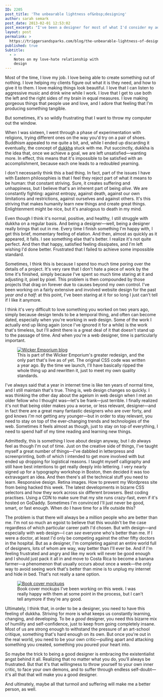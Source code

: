 ```yaml
---
ID: 2205
post_title: 'The unbearable lightness of&nbsp;designing'
author: sarah semark
post_date: 2013-02-01 12:53:02
post_excerpt: "I've been a designer for most of what I'd consider my adult life, and it still drives me crazy. When you start off complaining about design and end up writing it a love letter, it's clearly a love-hate relationship."
layout: post
permalink: >
  https://triggersandsparks.com/blog/the-unbearable-lightness-of-designing/
published: true
Subtitle:
  - >
    Notes on my love-hate relationship with
    design
---
```

Most of the time, I love my job. I love being able to create something out of nothing. I love helping my clients figure out what it is they need, and how to give it to them. I love making things look beautiful. I love that I can listen to aggressive music and drink wine while I work. I love that I get to use both the left and the right sides of my brain in equal measures. I love making gorgeous things that people use and love, and I adore that feeling that I'm producing something tangible.

But sometimes, it's so wildly frustrating that I want to throw my computer out the window.

When I was sixteen, I went through a phase of experimentation with religions, trying different ones on the way you'd try on a pair of shoes. Buddhism appealed to me quite a bit, and, while I ended up discarding it eventually, the concept of <a href="http://en.wikipedia.org/wiki/Dukkha">dukkha</a> stuck with me. Put succinctly, dukkha is the idea that, once we achieve a goal, we are left unsatisfied—wanting more. In effect, this means that it's impossible to be satisfied with an accomplishment, because each one leads to a redoubled yearning.

I don't necessarily think this a bad thing. In fact, part of the issues I have with Eastern philosophies is that I feel they reject part of what it means to be human: that constant striving. Sure, it creates suffering and unhappiness, but I believe that's an inherent part of being <em>alive</em>. We are constantly fighting: against entropy, against death, against our own limitations and restrictions, against ourselves and against others. It's this striving that makes humanity learn new things and create great things. Enlightenment might be nice, but it's analogous to death in my mind.
<p class="cap">Even though I think it's normal, positive, and healthy, I still struggle with dukkha on a regular basis. And being a designer—well, being a designer really brings that out in me. Every time I finish something I'm happy with, I get this brief, momentary feeling of elation. And then, almost as quickly as it appeared, it falls. I see something else that's better. I realize it's not quite perfect. And then that happy, satisfied feeling dissipates, and I'm left wishing I'd done better. Frustrated that I failed to achieve some impossible standard.</p>
Sometimes, I think this is because I spend too much time poring over the details of a project. It's very rare that I don't hate a piece of work by the time it's finished, simply because I've spent so much time staring at it and adjusting it, pixel by pixel. This problem is then compounded by those projects that drag on forever due to causes beyond my own control. I've been working on a fairly extensive and involved website design for the past <em>year and a half</em>: at this point, I've been staring at it for so long I just can't tell if I like it anymore.

I think it's very difficult to love something you worked on two years ago, simply because design tends to be a temporal thing, and often can become dated, especially when you're working in <em>web</em> design. Some of the work I actually end up liking again (once I've ignored it for a while) is the work that's timeless, but I'll admit there is a great deal of it that doesn't stand up to the passage of time. And when you're a web designer, time is particularly important.

<figure><a href="http://triggersandsparks.com/wp-content/uploads/2013/02/Screen-Shot-2013-01-09-at-3.56.45-PM.png"><img alt="Wicker Emporium blog" src="http://triggersandsparks.com/wp-content/uploads/2013/02/Screen-Shot-2013-01-09-at-3.56.45-PM.png"/></a><figcaption>This is part of the Wicker Emporium's greater redesign, and the only part that's live as of yet. The original CSS code was written a year ago. By the time we launch, I'll have basically ripped the whole thing up and rewritten it, just to meet my own quality standards.</figcaption></figure>

I've always said that a year in internet time is like ten years of normal time, and I still maintain that's true. Thing is, web design changes so quickly. I was thinking the other day about the ageism in web design when I met an older fellow who I thought was—let's be frank—just terrible. I finally realized it's not that being older makes you a worse, or less relevant, designer—and in fact there are a great many fantastic designers who are over forty, and god knows <em>I'm</em> not getting any younger—but in order to stay relevant, you need to stay on top of the ever-changing trends and technologies of the web. Sometimes it feels almost as though, just to stay on top of everything, I need to spend half of my time reading and learning new things.

Admittedly, this is something I love about design anyway, but I <em>do</em> always feel as though I'm out of time. Just on the creative side of things, I've taught myself a great number of things—I've dabbled in letterpress and screenprinting, both of which I intended to get more involved with but ended up dropping for logistical reasons. I taught myself calligraphy and still have best intentions to get really deeply into lettering. I very nearly signed up for a typography workshop in Boston, then decided it was too extravagant an idea. And then there's all the technical stuff you need to learn. Responsive design. Retina images. How to prevent my Wordpress site from being hacked this week. The latest developments in bizarre CSS selectors and how they work across six different browsers. Best coding practises. Using a CDN to make sure that my site runs crazy-fast, even if it's hosted on GoDaddy. Sometimes I'm convinced I'll just never be good, smart, or fast enough. When do I have time for a life outside this?
<p class="cap">The problem is that there will always be a million people who are better than me. I'm not so much an egoist to believe that this wouldn't be the case regardless of which particular career path I'd chosen. But with design—and especially with web design—I can <em>see</em> everyone who's better than me. If I were a doctor, at least I'd only be competing against the other fifty doctors in the hospital. But as a designer, I'm completing against an entire world full of designers, lots of whom are way, way better than I'll ever be. And if I'm feeling frustrated and angry and like my work will never be good enough and I should just pack it all in and move to Costa Rica to become a banana farmer—a phenomenon that usually occurs about once a week—the only way to avoid seeing work that's better than mine is to unplug my internet and hide in bed. That's not really a sane option.</p>

<figure><a href="http://triggersandsparks.com/wp-content/uploads/2013/02/book-covers.png"><img alt="Book cover mockups" src="http://triggersandsparks.com/wp-content/uploads/2013/02/book-covers.png" /></a><figcaption>Book cover mockups I've been working on this week. I was really happy with them at some point in the process, but I can't tell anymore if they're any good.</figcaption></figure>

Ultimately, I think that, in order to be a designer, you need to have this feeling of dukkha. Striving for more is what keeps us constantly learning, changing, and developing. To be a <em>good</em> designer, you need this bizarre mix of humility and self-confidence, just to keep from going completely insane. Most of us are strong enough to withstand the pressure of an art-school critique, something that's hard enough on its own. But once you're out in the real world, you need to be your own critic—pulling apart and attacking something you created, something you poured your heart into.

So maybe the trick to being a good designer is embracing the existentialist angst behind it all. Realizing that no matter what you do, you'll always be frustrated. But that it's that willingness to throw yourself to your own inner critic, to face your own demons, and to suffer through endless self-doubt—it's all that that will make you a good designer.

And ultimately, maybe all that turmoil and suffering will make me a better person, as well.